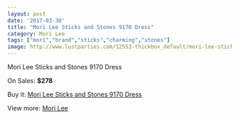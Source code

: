 ```yaml
---
layout: post
date: '2017-03-30'
title: "Mori Lee Sticks and Stones 9170 Dress"
category: Mori Lee
tags: ["mori","brand","sticks","charming","stones"]
image: http://www.lustparties.com/12553-thickbox_default/mori-lee-sticks-and-stones-9170-dress.jpg
---
```

Mori Lee Sticks and Stones 9170 Dress

On Sales: **$278**
<a href="https://www.lustparties.com/en/mori-lee/4676-mori-lee-sticks-and-stones-9170-dress.html"><amp-img layout="responsive" width="600" height="600" src="//www.lustparties.com/12553-thickbox_default/mori-lee-sticks-and-stones-9170-dress.jpg" alt="Mori Lee Sticks and Stones 9170 Dress 0" /></a>
<a href="https://www.lustparties.com/en/mori-lee/4676-mori-lee-sticks-and-stones-9170-dress.html"><amp-img layout="responsive" width="600" height="600" src="//www.lustparties.com/12554-thickbox_default/mori-lee-sticks-and-stones-9170-dress.jpg" alt="Mori Lee Sticks and Stones 9170 Dress 1" /></a>

Buy it: [Mori Lee Sticks and Stones 9170 Dress](https://www.lustparties.com/en/mori-lee/4676-mori-lee-sticks-and-stones-9170-dress.html "Mori Lee Sticks and Stones 9170 Dress")

View more: [Mori Lee](https://www.lustparties.com/en/26-mori-lee "Mori Lee")